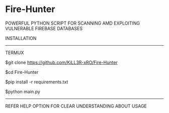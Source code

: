 # Fire-Hunter
POWERFUL PYTHON SCRIPT FOR SCANNING AMD EXPLOITING VULNERABLE FIREBASE DATABASES

INSTALLATION
___________________________________________
TERMUX

$git clone https://github.com/KiLL3R-xRO/Fire-Hunter

$cd Fire-Hunter

$pip install -r requirements.txt

$python main.py

____________________________________________
REFER HELP OPTION FOR CLEAR UNDERSTANDING ABOUT USAGE

